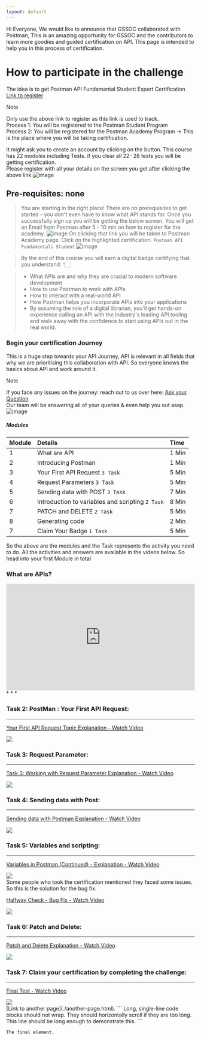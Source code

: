 ```yaml
---
layout: default
---
```

Hi Everyone,
We would like to announce that GSSOC collaborated with Postman, This is an amazing opportunity for GSSOC and the contributors to learn more goodies and guided certification on API.
This page is intended to help you in this process of certification.

# How to participate in the challenge

The idea is to get Postman API Fundamental Student Expert Certification [Link to register](https://swiy.co/postman) <br>
>[!NOTE]
> Only use the above link to register as this link is used to track. <br>
> Process 1: You will be registered to the Postman Student Program<br>
> Process 2: You will be registered for the Postman Academy Program -> This is the place where you will be taking certification.

It might ask you to create an account by clicking on the button. This course has 22 modules including Tests. if you clear all 22- 28 tests you will be getting certification. <br>Please register with all your details on the screen you get after clicking the above link
![image](https://github.com/user-attachments/assets/f973c5e9-3a68-4d5b-b803-dbfddbbfd3cf)

## Pre-requisites: none

> You are starting in the right place! 
>There are no prerequisites to get started - you don't even have to know what API stands for.
>Once you successfully sign up you will be getting the below screen.
You will get an Email from Postman after 5 - 10 min on how to register for the academy. 
> ![image](https://github.com/user-attachments/assets/534e7e45-b941-445b-8f2c-e2b81c408118)
> On clicking that link you will be taken to Postman Academy page. Click on the highlighted certification.
> `Postman API Fundamentals Student`
> ![image](https://github.com/user-attachments/assets/7cf4010c-4757-42df-9f24-f7d976db4f92)


>By the end of this course you will earn a digital badge certifying that you understand: 👇🏻

> - What APIs are and why they are crucial to modern software development<br>
> - How to use Postman to work with APIs <br>
> - How to interact with a real-world API <br>
> - How Postman helps you incorporate APIs into your applications<br>
> - By assuming the role of a digital librarian, you'll get hands-on experience calling an API with the industry's leading API tooling and walk away with the confidence to start using APIs out in the real world. <br>

### Begin your certification Journey
This is a huge step towards your API Journey, API is relevant in all fields that why we are prioritising this collaboration with API. 
So everyone knows the basics about API and work around it. 
>[!NOTE]
> If you face any issues on the journey: reach out to us over here: [Ask your Question](https://github.com/GSSoC24/Postman-Challenge/discussions/categories/q-a)<br>
> Our team will be answering all of your queries & even help you out asap.
![image](https://github.com/user-attachments/assets/ea0d383d-fa9d-4c9c-86d9-0afe6ad43475)


##### Modules

| Module        | Details          | Time |
|:-------------|:------------------|:------|
| 1           | What are API | 1 Min  |
| 2 | Introducing Postman   | 1 Min  |
| 3           | Your First API Request `3 Task`    | 5 Min   |
| 4           | Request Parameters `3 Task`| 5 Min   |
| 5           | Sending data with POST `3 Task`| 7 Min   |
| 6           | Introduction to variables and scripting `2 Task`| 8 Min   |
| 7           | PATCH and DELETE `2 Task`| 5 Min   |
| 8           | Generating code | 2 Min   |
| 7           | Claim Your Badge `1 Task`| 5 Min   |

So the above are the modules and the Task represents the activity you need to do.
All the activities and answers are available in the videos below. So head into your first Module in total 
### What are APIs?
<div style="position: relative; padding-bottom: 56.25%; height: 0;"><iframe src="https://www.loom.com/embed/a98668d259034db89353e7345b98e3ed?sid=48582d2b-9834-43d9-bf29-9ba522a346a4" frameborder="0" webkitallowfullscreen mozallowfullscreen allowfullscreen style="position: absolute; top: 0; left: 0; width: 100%; height: 100%;"></iframe></div>
* * *

### Task 2: PostMan : Your First API Request:
* * *
<div>
    <a href="https://www.loom.com/share/2951917877f44a22b606bcc98bb3a4ff">
      <p>Your First API Request Topic Explanation - Watch Video</p>
    </a>
    <a href="https://www.loom.com/share/2951917877f44a22b606bcc98bb3a4ff">
      <img style="max-width:300px;" src="https://cdn.loom.com/sessions/thumbnails/2951917877f44a22b606bcc98bb3a4ff-20c3502f08ea30df-full-play.gif">
    </a>
  </div>
  
### Task 3: Request Parameter:
* * *
<div>
    <a href="https://www.loom.com/share/5b838b6da9f642a88054225885b07373">
      <p>Task 3: Working with Request Parameter Explanation - Watch Video</p>
    </a>
    <a href="https://www.loom.com/share/5b838b6da9f642a88054225885b07373">
      <img style="max-width:300px;" src="https://cdn.loom.com/sessions/thumbnails/5b838b6da9f642a88054225885b07373-f2fe23c6ee4fb488-full-play.gif">
    </a>
  </div>

### Task 4: Sending data with Post:
* * *
<div>
    <a href="https://www.loom.com/share/a97a5fc1aaa64e53a4633b0a3cd8fa4b">
      <p>Sending data with Postman Explanation - Watch Video</p>
    </a>
    <a href="https://www.loom.com/share/a97a5fc1aaa64e53a4633b0a3cd8fa4b">
      <img style="max-width:300px;" src="https://cdn.loom.com/sessions/thumbnails/a97a5fc1aaa64e53a4633b0a3cd8fa4b-db25ab1f7df25314-full-play.gif">
    </a>
  </div>

 
### Task 5: Variables and scripting:
* * *
<div>
    <a href="https://www.loom.com/share/a085d499fd7649bb817aef444e07130d">
      <p>Variables in Postman (Continued) - Explanation - Watch Video</p>
    </a>
    <a href="https://www.loom.com/share/a085d499fd7649bb817aef444e07130d">
      <img style="max-width:300px;" src="https://cdn.loom.com/sessions/thumbnails/a085d499fd7649bb817aef444e07130d-17ee0504a89cfc9e-full-play.gif">
    </a>
  </div>
Some people who took the certification mentioned they faced some issues. So this is the solution for the bug fix. 
<div>
    <a href="https://www.loom.com/share/ea5ff54c4cd144708e9585e1e941cb28">
      <p>Halfway Check - Bug Fix - Watch Video</p>
    </a>
    <a href="https://www.loom.com/share/ea5ff54c4cd144708e9585e1e941cb28">
      <img style="max-width:300px;" src="https://cdn.loom.com/sessions/thumbnails/ea5ff54c4cd144708e9585e1e941cb28-a16fdd602fb644f4-full-play.gif">
    </a>
  </div>
  
### Task 6: Patch and Delete:
* * *
<div>
    <a href="https://www.loom.com/share/7d479513b3964a45a9b56a6bb195c8f4">
      <p>Patch and Delete Explanation - Watch Video</p>
    </a>
    <a href="https://www.loom.com/share/7d479513b3964a45a9b56a6bb195c8f4">
      <img style="max-width:300px;" src="https://cdn.loom.com/sessions/thumbnails/7d479513b3964a45a9b56a6bb195c8f4-ac4c7cfe6d1715c0-full-play.gif">
    </a>
  </div>

### Task 7: Claim your certification by completing the challenge:
* * *
<div>
    <a href="https://www.loom.com/share/47d5534956b64a80ad8c87b9f449672b">
      <p>Final Test - Watch Video</p>
    </a>
    <a href="https://www.loom.com/share/47d5534956b64a80ad8c87b9f449672b">
      <img style="max-width:300px;" src="https://cdn.loom.com/sessions/thumbnails/47d5534956b64a80ad8c87b9f449672b-91d87d020fc34e15-full-play.gif">
    </a>
  </div>
[Link to another page](./another-page.html).
```
Long, single-line code blocks should not wrap. They should horizontally scroll if they are too long. This line should be long enough to demonstrate this.
```

```
The final element.
```
